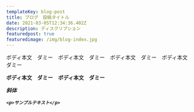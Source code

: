 ```yaml
---
templateKey: blog-post
title: ブログ　投稿タイトル
date: 2021-03-05T12:34:36.402Z
description: ディスクリプション
featuredpost: true
featuredimage: /img/blog-index.jpg
---
```

ボディ本文　ダミー　ボディ本文　ダミー　ボディ本文　ダミー　ボディ本文　ダミー　



**ボディ本文　ダミー　ボディ本文　ダミー**　



***斜体***



***`<p>サンプルテキスト</p>`***